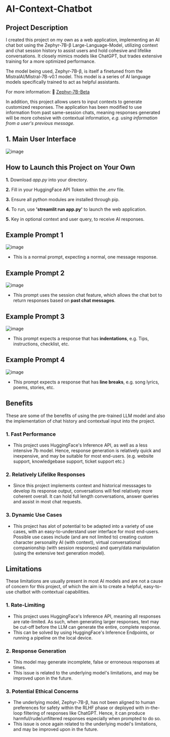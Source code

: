 # AI-Context-Chatbot

## Project Description
I created this project on my own as a web application, implementing an AI chat bot using the Zephyr-7B-β Large-Language-Model, utilizing context and chat session history to assist users and hold cohesive and lifelike conversations. It closely mimics models like ChatGPT, but trades extensive training for a more optimized performance.

The model being used, Zephyr-7B-β, is itself a finetuned from the MistralAI/Mistral-7B-v0.1 model. This model is a series of AI language models specifically trained to act as helpful assistants.

For more information: 🦾 [Zephyr-7B-Beta](https://huggingface.co/HuggingFaceH4/zephyr-7b-beta)

In addition, this project allows users to input contexts to generate customized responses. 
The application has been modified to use information from past same-session chats, meaning responses generated will be more cohesive with contextual information, _e.g. using information from a user's previous message._

## 1. Main User Interface
![image](https://github.com/VictorAuYeung/AI-Chatbot/assets/69711600/f5e0451a-dcfa-4df3-bbbe-0b6da9938ef7)

## How to Launch this Project on Your Own
**1.** Download _app.py_ into your directory.
   
**2.** Fill in your HuggingFace API Token within the _.env_ file.
   
**3.** Ensure all python modules are installed through pip.
   
**4.** To run, use **'streamlit run app.py'** to launch the web application.
   
**5.** Key in optional context and user query, to receive AI responses.

## Example Prompt 1
![image](https://github.com/VictorAuYeung/AI-Chatbot/assets/69711600/01cbddbe-8ffd-4a64-a547-ed38575ebc39)
* This is a normal prompt, expecting a normal, one message response.<br>
## Example Prompt 2
![image](https://github.com/VictorAuYeung/AI-Chatbot/assets/69711600/a8fe53e9-2c84-4535-9a6d-a1f6af4fddaf)
* This prompt uses the session chat feature, which allows the chat bot to return responses based on **past chat messages**. <br>
## Example Prompt 3
![image](https://github.com/VictorAuYeung/AI-Chatbot/assets/69711600/6b72d0e0-703b-4e68-b166-267c2f6f9e93)
* This prompt expects a response that has **indentations**, e.g. Tips, instructions, checklist, etc. <br>
## Example Prompt 4
![image](https://github.com/VictorAuYeung/AI-Chatbot/assets/69711600/832548c7-599a-43ff-b7c8-4b6a7a8d1caa)
* This prompt expects a response that has **line breaks**, e.g. song lyrics, poems, stories, etc. <br>

## Benefits
These are some of the benefits of using the pre-trained LLM model and also the implementation of chat history and contextual input into the project.
### 1. Fast Performance
* This project uses HuggingFace's Inference API, as well as a less intensive 7b model. Hence, response generation is relatively quick and inexpensive, and may be suitable for most end-users. (e.g. website support, knowledgebase support, ticket support etc.)

### 2. Relatively Lifelike Responses
* Since this project implements context and historical messsages to develop its response output, conversations will feel relatively more coherent overall. It can hold full length conversations, answer queries and assist in most chat requests.

### 3. Dynamic Use Cases
* This project has alot of potential to be adapted into a variety of use cases, with an easy-to-understand user interface for most end-users. Possible use cases include (and are not limited to) creating custom character personality AI (with context), virtual conversational companionship (with session responses) and query/data manipulation (using the extensive text generation model).

## Limitations
These limitations are usually present in most AI models and are not a cause of concern for this project, of which the aim is to create a helpful, easy-to-use chatbot with contextual capabilities.
### 1. Rate-Limiting
* This project uses HuggingFace's Inference API, meaning all responses are rate-limited. As such, when generating larger responses, text may be cut-off before the LLM can generate the entire, complete response.
* This can be solved by using HuggingFace's Inference Endpoints, or running a pipeline on the local device.

### 2. Response Generation
* This model may generate incomplete, false or erroneous responses at times.
* This issue is related to the underlying model's limitations, and may be improved upon in the future.

### 3. Potential Ethical Concerns
* The underlying model, Zephyr-7B-β, has not been aligned to human preferences for safety within the RLHF phase or deployed with in-the-loop filtering of responses like ChatGPT. Hence, it can produce harmful/rude/unfiltered responses especially when prompted to do so.
* This issue is once again related to the underlying model's limitations, and may be improved upon in the future.

